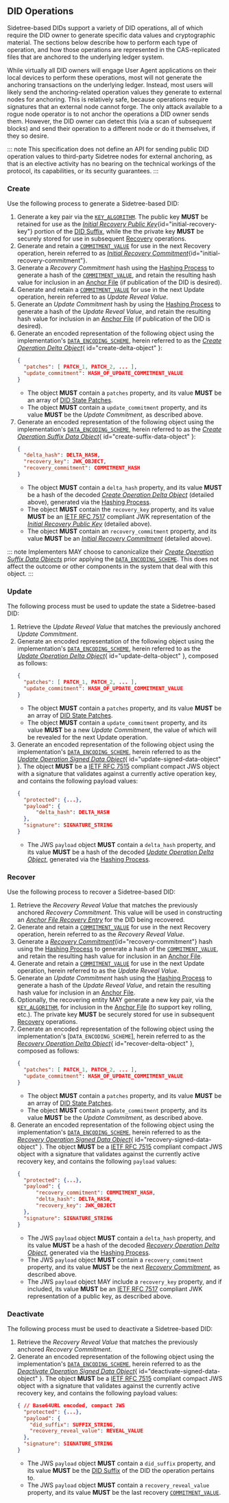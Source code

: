 


## DID Operations

Sidetree-based DIDs support a variety of DID operations, all of which require the DID owner to generate specific data values and cryptographic material. The sections below describe how to perform each type of operation, and how those operations are represented in the CAS-replicated files that are anchored to the underlying ledger system.

While virtually all DID owners will engage User Agent applications on their local devices to perform these operations, most will not generate the anchoring transactions on the underlying ledger. Instead, most users will likely send the anchoring-related operation values they generate to external nodes for anchoring. This is relatively safe, because operations require signatures that an external node cannot forge. The only attack available to a rogue node operator is to not anchor the operations a DID owner sends them. However, the DID owner can detect this (via a scan of subsequent blocks) and send their operation to a different node or do it themselves, if they so desire.

::: note
  This specification does not define an API for sending public DID operation values to third-party Sidetree nodes for external anchoring, as that is an elective activity has no bearing on the technical workings of the protocol, its capabilities, or its security guarantees.
:::

### Create

Use the following process to generate a Sidetree-based DID:

1. Generate a key pair via the [`KEY_ALGORITHM`](#key-algorithm). The public key ****MUST**** be retained for use as the [_Initial Recovery Public Key_](#initial-recovery-key){id="initial-recovery-key"} portion of the [DID Suffix](#did-suffix), while the the private key ****MUST**** be securely stored for use in subsequent [Recovery](#recovery) operations.
2. Generate and retain a [`COMMITMENT_VALUE`](#commitment-value) for use in the next Recovery operation, herein referred to as [_Initial Recovery Commitment_](#initial-recovery-commitment){id="initial-recovery-commitment"}.
3. Generate a _Recovery Commitment_ hash using the [Hashing Process](#hashing-process) to generate a hash of the [`COMMITMENT_VALUE`](#commitment-value), and retain the resulting hash value for inclusion in an [Anchor File](#anchor-file) (if publication of the DID is desired).
4. Generate and retain a [`COMMITMENT_VALUE`](#commitment-value) for use in the next Update operation, herein referred to as _Update Reveal Value_.
5. Generate an _Update Commitment_ hash by using the [Hashing Process](#hashing-process) to generate a hash of the _Update Reveal Value_, and retain the resulting hash value for inclusion in an [Anchor File](#anchor-file) (if publication of the DID is desired).
6. Generate an encoded representation of the following object using the implementation's [`DATA_ENCODING_SCHEME`](#data-encoding-scheme), herein referred to as the [_Create Operation Delta Object_](#create-delta-object){ id="create-delta-object" }:
    ```json
    {
      "patches": [ PATCH_1, PATCH_2, ... ],
      "update_commitment": HASH_OF_UPDATE_COMMITMENT_VALUE
    }
    ```
    - The object ****MUST**** contain a `patches` property, and its value ****MUST**** be an array of [DID State Patches](#did-state-patches).
    - The object ****MUST**** contain a `update_commitment` property, and its value ****MUST**** be the _Update Commitment_, as described above.
7. Generate an encoded representation of the following object using the implementation's [`DATA_ENCODING_SCHEME`](#data-encoding-scheme), herein referred to as the [_Create Operation Suffix Data Object_](#create-suffix-data-object){ id="create-suffix-data-object" }:
    ```json
    {
      "delta_hash": DELTA_HASH,
      "recovery_key": JWK_OBJECT,
      "recovery_commitment": COMMITMENT_HASH
    }
    ```
    - The object ****MUST**** contain a `delta_hash` property, and its value ****MUST**** be a hash of the decoded [_Create Operation Delta Object_](#create-delta-object) (detailed above), generated via the [Hashing Process](#hashing-process).
    - The object ****MUST**** contain the `recovery_key` property, and its value ****MUST**** be an [IETF RFC 7517](https://tools.ietf.org/html/rfc7517) compliant JWK representation of the [_Initial Recovery Public Key_](#initial-recovery-key) (detailed above).
    - The object ****MUST**** contain an `recovery_commitment` property, and its value ****MUST**** be an [_Initial Recovery Commitment_](#initial-recovery-commitment) (detailed above).

::: note
Implementers MAY choose to canonicalize their [_Create Operation Suffix Data Objects_](#create-suffix-data-object) prior applying the [`DATA_ENCODING_SCHEME`](#data-encoding-scheme). This does not affect the outcome or other components in the system that deal with this object.
:::

### Update

The following process must be used to update the state a Sidetree-based DID:

1. Retrieve the _Update Reveal Value_ that matches the previously anchored _Update Commitment_.
2. Generate an encoded representation of the following object using the implementation's [`DATA_ENCODING_SCHEME`](#data-encoding-scheme), herein referred to as the [_Update Operation Delta Object_](#update-delta-object){ id="update-delta-object" }, composed as follows:
    ```json
    {
      "patches": [ PATCH_1, PATCH_2, ... ],
      "update_commitment": HASH_OF_UPDATE_COMMITMENT_VALUE
    }
    ```
    - The object ****MUST**** contain a `patches` property, and its value ****MUST**** be an array of [DID State Patches](#did-state-patches).
    - The object ****MUST**** contain a `update_commitment` property, and its value ****MUST**** be a new _Update Commitment_, the value of which will be revealed for the next Update operation.
3. Generate an encoded representation of the following object using the implementation's [`DATA_ENCODING_SCHEME`](#data-encoding-scheme), herein referred to as the [_Update Operation Signed Data Object_](#update-signed-data-object){ id="update-signed-data-object" }. The object ****MUST**** be a [IETF RFC 7515](https://tools.ietf.org/html/rfc7515) compliant compact JWS object with a signature that validates against a currently active operation key, and contains the following payload values:
    ```json
    {
      "protected": {...},
      "payload": {
          "delta_hash": DELTA_HASH
      },
      "signature": SIGNATURE_STRING
    }
    ```
    - The JWS `payload` object ****MUST**** contain a `delta_hash` property, and its value ****MUST**** be a hash of the decoded [_Update Operation Delta Object_](#update-delta-object), generated via the [Hashing Process](#hashing-process).

### Recover

Use the following process to recover a Sidetree-based DID:

1. Retrieve the _Recovery Reveal Value_ that matches the previously anchored _Recovery Commitment_. This value will be used in constructing an [_Anchor File Recovery Entry_](#anchor-file-recovery-entry) for the DID being recovered.
2. Generate and retain a [`COMMITMENT_VALUE`](#commitment-value) for use in the next Recovery operation, herein referred to as the _Recovery Reveal Value_.
3. Generate a [_Recovery Commitment_](#recovery-commitment){id="recovery-commitment"} hash using the [Hashing Process](#hashing-process) to generate a hash of the [`COMMITMENT_VALUE`](#commitment-value), and retain the resulting hash value for inclusion in an [Anchor File](#anchor-file).
4. Generate and retain a [`COMMITMENT_VALUE`](#commitment-value) for use in the next Update operation, herein referred to as the _Update Reveal Value_.
5. Generate an _Update Commitment_ hash using the [Hashing Process](#hashing-process) to generate a hash of the _Update Reveal Value_, and retain the resulting hash value for inclusion in an [Anchor File](#anchor-file).
6. Optionally, the recovering entity MAY generate a new key pair, via the [`KEY_ALGORITHM`](#key-algorithm), for inclusion in the [Anchor File](#anchor-file) (to support key rolling, etc.). The private key ****MUST**** be securely stored for use in subsequent [Recovery](#recover) operations.
7. Generate an encoded representation of the following object using the implementation's [`DATA_ENCODING_SCHEME`], herein referred to as the [_Recovery Operation Delta Object_](#recover-delta-object){ id="recover-delta-object" }, composed as follows:
    ```json
    {
      "patches": [ PATCH_1, PATCH_2, ... ],
      "update_commitment": HASH_OF_UPDATE_COMMITMENT_VALUE
    }
    ```
    - The object ****MUST**** contain a `patches` property, and its value ****MUST**** be an array of [DID State Patches](#did-state-patches).
    - The object ****MUST**** contain a `update_commitment` property, and its value ****MUST**** be the _Update Commitment_, as described above.
8. Generate an encoded representation of the following object using the implementation's [`DATA_ENCODING_SCHEME`](#data-encoding-scheme), herein referred to as the [_Recovery Operation Signed Data Object_](#recovery-signed-data-object){ id="recovery-signed-data-object" }. The object ****MUST**** be a [IETF RFC 7515](https://tools.ietf.org/html/rfc7515) compliant compact JWS object with a signature that validates against the currently active recovery key, and contains the following `payload` values:
    ```json
    {
      "protected": {...},
      "payload": {
          "recovery_commitment": COMMITMENT_HASH,
          "delta_hash": DELTA_HASH,
          "recovery_key": JWK_OBJECT
      },
      "signature": SIGNATURE_STRING
    }
    ```
    - The JWS `payload` object ****MUST**** contain a `delta_hash` property, and its value ****MUST**** be a hash of the decoded [_Recovery Operation Delta Object_](#recover-delta-object), generated via the [Hashing Process](#hashing-process).
    - The JWS `payload` object ****MUST**** contain a `recovery_commitment` property, and its value ****MUST**** be the next [_Recovery Commitment_](#recovery-commitment), as described above.
    - The JWS `payload` object MAY include a `recovery_key` property, and if included, its value ****MUST**** be an [IETF RFC 7517](https://tools.ietf.org/html/rfc7517) compliant JWK representation of a public key, as described above.

### Deactivate

The following process must be used to deactivate a Sidetree-based DID:

1. Retrieve the _Recovery Reveal Value_ that matches the previously anchored _Recovery Commitment_.
2. Generate an encoded representation of the following object using the implementation's [`DATA_ENCODING_SCHEME`](#data-encoding-scheme), herein referred to as the [_Deactivate Operation Signed Data Object_](#deactivate-signed-data-object){ id="deactivate-signed-data-object" }. The object ****MUST**** be a [IETF RFC 7515](https://tools.ietf.org/html/rfc7515) compliant compact JWS object with a signature that validates against the currently active recovery key, and contains the following payload values:
    ```json
    { // Base64URL encoded, compact JWS
      "protected": {...},
      "payload": {
        "did_suffix": SUFFIX_STRING,
        "recovery_reveal_value": REVEAL_VALUE
      },
      "signature": SIGNATURE_STRING
    }
    ```
    - The JWS `payload` object ****MUST**** contain a `did_suffix` property, and its value ****MUST**** be the [DID Suffix](#did-suffix) of the DID the operation pertains to.
    - The JWS `payload` object ****MUST**** contain a `recovery_reveal_value` property, and its value ****MUST**** be the last recovery [`COMMITMENT_VALUE`](#commitment-value).